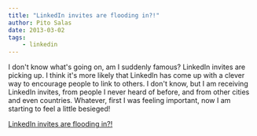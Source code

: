 ```yaml
---
title: "LinkedIn invites are flooding in?!"
author: Pito Salas
date: 2013-03-02
tags:
    - linkedin
---
```




I don't know what's going on, am I suddenly famous? LinkedIn invites are
picking up. I think it's more likely that LinkedIn has come up with a clever
way to encourage people to link to others. I don't know, but I am receiving
LinkedIn invites, from people I never heard of before, and from other cities
and even countries. Whatever, first I was feeling important, now I am starting
to feel a little besieged!


[LinkedIn invites are flooding in?!](None)
